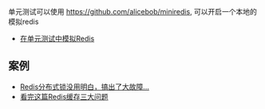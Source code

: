 
单元测试可以使用 https://github.com/alicebob/miniredis, 可以开启一个本地的模拟redis

- [在单元测试中模拟Redis](https://medium.com/@elliotchance/mocking-redis-in-unit-tests-in-go-28aff285b98)

## 案例

- [Redis分布式锁没用明白，搞出了大故障…](https://mp.weixin.qq.com/s/BO-gly5iGLVmuG5B_FIpoQ)
- [看完这篇Redis缓存三大问题](https://mp.weixin.qq.com/s/HjzwefprYSGraU1aJcJ25g)